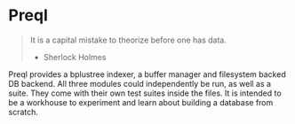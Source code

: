 # Preql

> It is a capital mistake to theorize before one has data.
> - Sherlock Holmes
   
Preql provides a bplustree indexer, a buffer manager and filesystem backed DB backend. All three modules could independently be run, as well as a suite. They come with their own test suites inside the files. It is intended to be a workhouse to experiment and learn about building a database from scratch. 